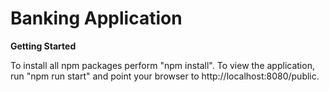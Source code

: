 Banking Application
===================

**Getting Started**

To install all npm packages perform "npm install". To view the application, run "npm run start" and point your browser to http://localhost:8080/public.